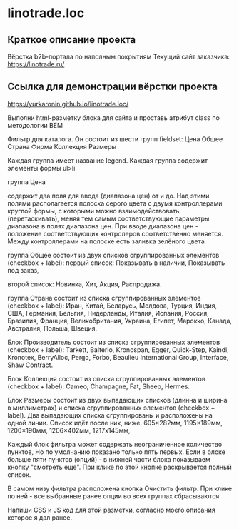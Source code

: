 # linotrade.loc

## Краткое описание проекта

 Вёрстка b2b-портала по наполным покрытиям
 Текущий сайт заказчика: https://linotrade.ru/

## Ссылка для демонстрации вёрстки проекта

 https://yurkaronin.github.io/linotrade.loc/


Выполни html-разметку блока для сайта и проставь атрибут class по методологии BEM

Фильтр для каталога.
Он состоит из шести групп fieldset:
Цена
Общее
Страна
Фирма
Коллекция
Размеры

Каждая группа имеет название legend.
Каждая группа содержит элементы формы  ul>li

группа Цена

содержит два поля для ввода (диапазона цен) от и до.
Над этими полями располагается полоска серого цвета с двумя контроллерами круглой формы, с которыми можно взаимодействовать (перетаскивать), меняя тем самым соответствующие параметры диапазона в полях диапазона цен.
При вводе диапазона цен - положение соответствующих контролеров соответственно меняется.
Между контроллерами на полоске есть заливка зелёного цвета

группа Общее
состоит из двух списков сгруппированных элементов (checkbox + label):
первый список:
Показывать в наличии,
Показывать под заказ,

второй список:
Новинка,
Хит,
Акция,
Распродажа.

группа Страна
состоит из списка сгруппированных элементов (checkbox + label):
Иран,
Китай,
Беларусь,
Молдова,
Турция,
Индия,
США,
Германия,
Бельгия,
Нидерланды,
Италия,
Испания,
Россия,
Бразилия,
Франция,
Великобритания,
Украина,
Египет,
Марокко,
Канада,
Австралия,
Польша,
Швеция.

Блок Производитель
состоит из списка сгруппированных элементов (checkbox + label):
Tarkett,
Balterio,
Kronospan,
Egger,
Quick-Step,
Kaindl,
Kronotex,
BerryAlloc,
Pergo,
Forbo,
Beaulieu International Group,
Interface,
Shaw Contract.


Блок Коллекция
состоит из списка сгруппированных элементов (checkbox + label):
Cameo,
Champagne,
Fat,
Sheep,
Hermes.

Блок Размеры
состоит из двух выпадающих списков (длинна и ширина в миллиметрах) и списка сгруппированных элементов (checkbox + label).
Два выпадающих списка сгруппированы и расположены на одной линии. Список идёт после них, ниже.
605×282мм,
1195×189мм,
1200×190мм,
1206×402мм,
1217х145мм,


Каждый блок фильтра может содержать неограниченное количество пунктов,
Но по умолчанию показано только пять первых.
Если в блоке больше пяти пунктов (опций) - в нижней части блока показываем кнопку "смотреть еще".
При клике по этой кнопке раскрывается полный список.


В самом низу фильтра расположена кнопка Очистить фильтр. При клике по ней - все выбранные ранее опции во всех группах сбрасываются.

Напиши CSS и JS код для этой разметки, согласно моего описания которое я дал ранее.
